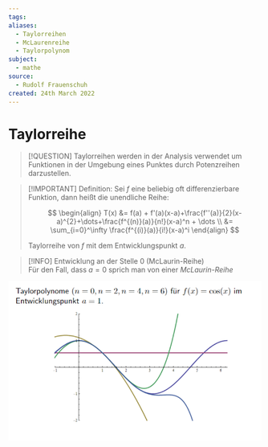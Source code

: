```yaml
---
tags: 
aliases:
  - Taylorreihen
  - McLaurenreihe
  - Taylorpolynom
subject:
  - mathe
source:
  - Rudolf Frauenschuh
created: 24th March 2022
---
```


# Taylorreihe

> [!QUESTION] Taylorreihen werden in der Analysis verwendet um Funktionen in der Umgebung eines Punktes durch Potenzreihen darzustellen.

> [!IMPORTANT] Definition: Sei $f$ eine beliebig oft differenzierbare Funktion, dann heißt die unendliche Reihe:
>
> $$
> \begin{align}
> T(x) &= f(a) + f'(a)(x-a)+\frac{f''(a)}{2}(x-a)^{2}+\dots+\frac{f^{(n)}(a)}{n!}(x-a)^n + \dots \\
> &= \sum_{i=0}^\infty \frac{f^{(i)}(a)}{i!}(x-a)^i
> \end{align}
> $$
>
> Taylorreihe von $f$ mit dem Entwicklungspunkt $a$.

> [!INFO] Entwicklung an der Stelle 0 (McLaurin-Reihe)  
> Für den Fall, dass $a=0$ sprich man von einer *McLaurin-Reihe*

![#invert_dark](assets/taylor.png)
